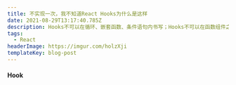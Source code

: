 ```yaml
---
title: 不实现一次，我不知道React Hooks为什么是这样
date: 2021-08-29T13:17:40.785Z
description: Hooks不可以在循环、嵌套函数、条件语句内书写；Hooks不可以在函数组件之外调用。
tags:
  - React
headerImage: https://imgur.com/holzXji
templateKey: blog-post
---
```

#### Hook
